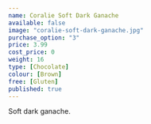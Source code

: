 ```yaml
---
name: Coralie Soft Dark Ganache
available: false
image: "coralie-soft-dark-ganache.jpg"
purchase_option: "3"
price: 3.99
cost_price: 0
weight: 16
type: [Chocolate]
colour: [Brown]
free: [Gluten]
published: true
---
```

Soft dark ganache.
